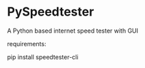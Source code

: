 # PySpeedtester
A Python based internet speed tester with GUI

requirements:

pip install speedtester-cli
